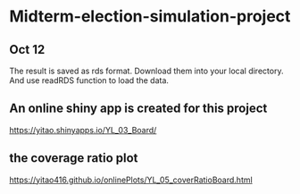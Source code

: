 # Midterm-election-simulation-project

## Oct 12
The result is saved as rds format. Download them into your local directory. And use readRDS function to load the data. 


## An online shiny app is created for this project

https://yitao.shinyapps.io/YL_03_Board/


## the coverage ratio plot

https://yitao416.github.io/onlinePlots/YL_05_coverRatioBoard.html